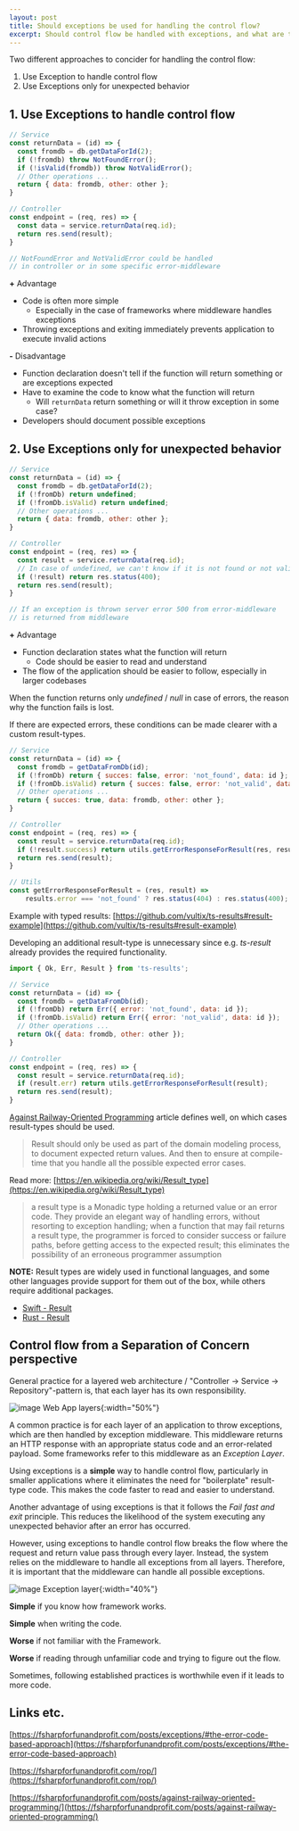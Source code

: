 ```yaml
---
layout: post
title: Should exceptions be used for handling the control flow?
excerpt: Should control flow be handled with exceptions, and what are the arguments for and against this approach?
---
```


Two different approaches to concider for handling the control flow:

1. Use Exception to handle control flow
2. Use Exceptions only for unexpected behavior

## 1. Use Exceptions to handle control flow

```js
// Service
const returnData = (id) => {
  const fromdb = db.getDataForId(2);
  if (!fromdb) throw NotFoundError();
  if (!isValid(fromdb)) throw NotValidError();
  // Other operations ...
  return { data: fromdb, other: other };
}

// Controller
const endpoint = (req, res) => {
  const data = service.returnData(req.id);
  return res.send(result);
}

// NotFoundError and NotValidError could be handled 
// in controller or in some specific error-middleware
```

__\+__ Advantage
  * Code is often more simple
    * Especially in the case of frameworks where middleware handles exceptions
  * Throwing exceptions and exiting immediately prevents application to execute invalid actions 

__\-__ Disadvantage
  * Function declaration doesn't tell if the function will return something or are exceptions expected
  * Have to examine the code to know what the function will return
    * Will `returnData` return something or will it throw exception in some case?
  * Developers should document possible exceptions

## 2. Use Exceptions only for unexpected behavior

```js
// Service
const returnData = (id) => {
  const fromdb = db.getDataForId(2);
  if (!fromDb) return undefined;
  if (!fromDb.isValid) return undefined;
  // Other operations ...
  return { data: fromdb, other: other };
}

// Controller
const endpoint = (req, res) => {
  const result = service.returnData(req.id);
  // In case of undefined, we can't know if it is not found or not valid :(
  if (!result) return res.status(400);
  return res.send(result);
}

// If an exception is thrown server error 500 from error-middleware
// is returned from middleware
```

__\+__  Advantage
  * Function declaration states what the function will return
    * Code should be easier to read and understand
  * The flow of the application should be easier to follow, especially in larger codebases

When the function returns only _undefined_ / _null_ in case of errors, the reason why the function fails is lost.

If there are expected errors, these conditions can be made clearer with a custom result-types.

```js
// Service
const returnData = (id) => {
  const fromdb = getDataFromDb(id);
  if (!fromDb) return { succes: false, error: 'not_found', data: id };
  if (!fromDb.isValid) return { succes: false, error: 'not_valid', data: id };
  // Other operations ...
  return { succes: true, data: fromdb, other: other };
}

// Controller
const endpoint = (req, res) => {
  const result = service.returnData(req.id);
  if (!result.success) return utils.getErrorResponseForResult(res, result);
  return res.send(result);
}

// Utils
const getErrorResponseForResult = (res, result) => 
	results.error === 'not_found' ? res.status(404) : res.status(400);
```

Example with typed results: [https://github.com/vultix/ts-results#result-example](https://github.com/vultix/ts-results#result-example)

Developing an additional result-type is unnecessary since e.g. _ts-result_ already provides the required functionality.

```js
import { Ok, Err, Result } from 'ts-results';

// Service
const returnData = (id) => {
  const fromdb = getDataFromDb(id);
  if (!fromDb) return Err({ error: 'not_found', data: id });
  if (!fromDb.isValid) return Err({ error: 'not_valid', data: id });
  // Other operations ...
  return Ok({ data: fromdb, other: other });
}

// Controller
const endpoint = (req, res) => {
  const result = service.returnData(req.id);
  if (result.err) return utils.getErrorResponseForResult(result);
  return res.send(result);
}
```

[Against Railway-Oriented Programming](https://fsharpforfunandprofit.com/posts/against-railway-oriented-programming/) article defines well, on which cases result-types should be used.

> Result should only be used as part of the domain modeling process, to document expected return values. And then to ensure at compile-time that you handle all the possible expected error cases.



Read more: [https://en.wikipedia.org/wiki/Result_type](https://en.wikipedia.org/wiki/Result_type)

> a result type is a Monadic type holding a returned value or an error code. They provide an elegant way of handling errors, without resorting to exception handling; when a function that may fail returns a result type, the programmer is forced to consider success or failure paths, before getting access to the expected result; this eliminates the possibility of an erroneous programmer assumption

__NOTE:__ Result types are widely used in functional languages, and some other languages provide support for them out of the box, while others require additional packages.
* [Swift - Result](https://developer.apple.com/documentation/swift/result)
* [Rust - Result](https://doc.rust-lang.org/std/result/)


## Control flow from a Separation of Concern perspective

General practice for a layered web architecture / "Controller -> Service -> Repository"-pattern is, that each layer has its own responsibility.

![image Web App layers](/images/posts/exceptions/web-app-layers.png){:width="50%"}

A common practice is for each layer of an application to throw exceptions, which are then handled by exception middleware. This middleware returns an HTTP response with an appropriate status code and an error-related payload. Some frameworks refer to this middleware as an _Exception Layer_.

Using exceptions is a **simple** way to handle control flow, particularly in smaller applications where it eliminates the need for "boilerplate" result-type code. This makes the code faster to read and easier to understand.

Another advantage of using exceptions is that it follows the _Fail fast and exit_ principle. This reduces the likelihood of the system executing any unexpected behavior after an error has occurred.

However, using exceptions to handle control flow breaks the flow where the request and return value pass through every layer. Instead, the system relies on the middleware to handle all exceptions from all layers. Therefore, it is important that the middleware can handle all possible exceptions.

![image Exception layer](/images/posts/exceptions/exception-layers.png){:width="40%"}

**Simple** if you know how framework works. 

**Simple** when writing the code.

**Worse** if not familiar with the Framework. 

**Worse** if reading through unfamiliar code and trying to figure out the flow.

Sometimes, following established practices is worthwhile even if it leads to more code.

## Links etc.

[https://fsharpforfunandprofit.com/posts/exceptions/#the-error-code-based-approach](https://fsharpforfunandprofit.com/posts/exceptions/#the-error-code-based-approach)

[https://fsharpforfunandprofit.com/rop/](https://fsharpforfunandprofit.com/rop/)

[https://fsharpforfunandprofit.com/posts/against-railway-oriented-programming/](https://fsharpforfunandprofit.com/posts/against-railway-oriented-programming/)